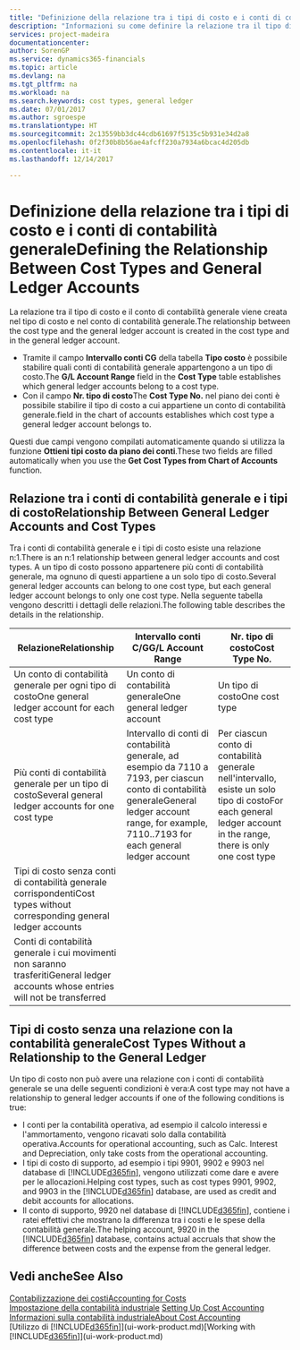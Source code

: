 ```yaml
---
title: "Definizione della relazione tra i tipi di costo e i conti di contabilità generale | Microsoft Docs"
description: "Informazioni su come definire la relazione tra il tipo di costo e il conto di contabilità generale."
services: project-madeira
documentationcenter: 
author: SorenGP
ms.service: dynamics365-financials
ms.topic: article
ms.devlang: na
ms.tgt_pltfrm: na
ms.workload: na
ms.search.keywords: cost types, general ledger
ms.date: 07/01/2017
ms.author: sgroespe
ms.translationtype: HT
ms.sourcegitcommit: 2c13559bb3dc44cdb61697f5135c5b931e34d2a8
ms.openlocfilehash: 0f2f30b8b56ae4afcff230a7934a6bcac4d205db
ms.contentlocale: it-it
ms.lasthandoff: 12/14/2017

---
```

# <a name="defining-the-relationship-between-cost-types-and-general-ledger-accounts"></a><span data-ttu-id="7e80a-103">Definizione della relazione tra i tipi di costo e i conti di contabilità generale</span><span class="sxs-lookup"><span data-stu-id="7e80a-103">Defining the Relationship Between Cost Types and General Ledger Accounts</span></span>
<span data-ttu-id="7e80a-104">La relazione tra il tipo di costo e il conto di contabilità generale viene creata nel tipo di costo e nel conto di contabilità generale.</span><span class="sxs-lookup"><span data-stu-id="7e80a-104">The relationship between the cost type and the general ledger account is created in the cost type and in the general ledger account.</span></span>  

* <span data-ttu-id="7e80a-105">Tramite il campo **Intervallo conti CG** della tabella **Tipo costo** è possibile stabilire quali conti di contabilità generale appartengono a un tipo di costo.</span><span class="sxs-lookup"><span data-stu-id="7e80a-105">The **G/L Account Range** field in the **Cost Type** table establishes which general ledger accounts belong to a cost type.</span></span>  
* <span data-ttu-id="7e80a-106">Con il campo **Nr. tipo di costo**</span><span class="sxs-lookup"><span data-stu-id="7e80a-106">The **Cost Type No.**</span></span> <span data-ttu-id="7e80a-107">nel piano dei conti è possibile stabilire il tipo di costo a cui appartiene un conto di contabilità generale.</span><span class="sxs-lookup"><span data-stu-id="7e80a-107">field in the chart of accounts establishes which cost type a general ledger account belongs to.</span></span>  

<span data-ttu-id="7e80a-108">Questi due campi vengono compilati automaticamente quando si utilizza la funzione **Ottieni tipi costo da piano dei conti**.</span><span class="sxs-lookup"><span data-stu-id="7e80a-108">These two fields are filled automatically when you use the **Get Cost Types from Chart of Accounts** function.</span></span>  

## <a name="relationship-between-general-ledger-accounts-and-cost-types"></a><span data-ttu-id="7e80a-109">Relazione tra i conti di contabilità generale e i tipi di costo</span><span class="sxs-lookup"><span data-stu-id="7e80a-109">Relationship Between General Ledger Accounts and Cost Types</span></span>  
<span data-ttu-id="7e80a-110">Tra i conti di contabilità generale e i tipi di costo esiste una relazione n:1.</span><span class="sxs-lookup"><span data-stu-id="7e80a-110">There is an n:1 relationship between general ledger accounts and cost types.</span></span> <span data-ttu-id="7e80a-111">A un tipo di costo possono appartenere più conti di contabilità generale, ma ognuno di questi appartiene a un solo tipo di costo.</span><span class="sxs-lookup"><span data-stu-id="7e80a-111">Several general ledger accounts can belong to one cost type, but each general ledger account belongs to only one cost type.</span></span> <span data-ttu-id="7e80a-112">Nella seguente tabella vengono descritti i dettagli delle relazioni.</span><span class="sxs-lookup"><span data-stu-id="7e80a-112">The following table describes the details in the relationship.</span></span>  

|<span data-ttu-id="7e80a-113">Relazione</span><span class="sxs-lookup"><span data-stu-id="7e80a-113">Relationship</span></span>|<span data-ttu-id="7e80a-114">**Intervallo conti C/G**</span><span class="sxs-lookup"><span data-stu-id="7e80a-114">**G/L Account Range**</span></span>|<span data-ttu-id="7e80a-115">**Nr. tipo di costo**</span><span class="sxs-lookup"><span data-stu-id="7e80a-115">**Cost Type No.**</span></span>|  
|------------------|------------------------------------------------|-------------------------------------------|  
|<span data-ttu-id="7e80a-116">Un conto di contabilità generale per ogni tipo di costo</span><span class="sxs-lookup"><span data-stu-id="7e80a-116">One general ledger account for each cost type</span></span>|<span data-ttu-id="7e80a-117">Un conto di contabilità generale</span><span class="sxs-lookup"><span data-stu-id="7e80a-117">One general ledger account</span></span>|<span data-ttu-id="7e80a-118">Un tipo di costo</span><span class="sxs-lookup"><span data-stu-id="7e80a-118">One cost type</span></span>|  
|<span data-ttu-id="7e80a-119">Più conti di contabilità generale per un tipo di costo</span><span class="sxs-lookup"><span data-stu-id="7e80a-119">Several general ledger accounts for one cost type</span></span>|<span data-ttu-id="7e80a-120">Intervallo di conti di contabilità generale, ad esempio da 7110 a 7193, per ciascun conto di contabilità generale</span><span class="sxs-lookup"><span data-stu-id="7e80a-120">General ledger account range, for example, 7110..7193 for each general ledger account</span></span>|<span data-ttu-id="7e80a-121">Per ciascun conto di contabilità generale nell'intervallo, esiste un solo tipo di costo</span><span class="sxs-lookup"><span data-stu-id="7e80a-121">For each general ledger account in the range, there is only one cost type</span></span>|  
|<span data-ttu-id="7e80a-122">Tipi di costo senza conti di contabilità generale corrispondenti</span><span class="sxs-lookup"><span data-stu-id="7e80a-122">Cost types without corresponding general ledger accounts</span></span>|<Empty>||  
|<span data-ttu-id="7e80a-123">Conti di contabilità generale i cui movimenti non saranno trasferiti</span><span class="sxs-lookup"><span data-stu-id="7e80a-123">General ledger accounts whose entries will not be transferred</span></span>||<Empty>|  

## <a name="cost-types-without-a-relationship-to-the-general-ledger"></a><span data-ttu-id="7e80a-124">Tipi di costo senza una relazione con la contabilità generale</span><span class="sxs-lookup"><span data-stu-id="7e80a-124">Cost Types Without a Relationship to the General Ledger</span></span>  
<span data-ttu-id="7e80a-125">Un tipo di costo non può avere una relazione con i conti di contabilità generale se una delle seguenti condizioni è vera:</span><span class="sxs-lookup"><span data-stu-id="7e80a-125">A cost type may not have a relationship to general ledger accounts if one of the following conditions is true:</span></span>  

* <span data-ttu-id="7e80a-126">I conti per la contabilità operativa, ad esempio il calcolo interessi e l'ammortamento, vengono ricavati solo dalla contabilità operativa.</span><span class="sxs-lookup"><span data-stu-id="7e80a-126">Accounts for operational accounting, such as Calc. Interest and Depreciation, only take costs from the operational accounting.</span></span>  
* <span data-ttu-id="7e80a-127">I tipi di costo di supporto, ad esempio i tipi 9901, 9902 e 9903 nel database di [!INCLUDE[d365fin](includes/d365fin_md.md)], vengono utilizzati come dare e avere per le allocazioni.</span><span class="sxs-lookup"><span data-stu-id="7e80a-127">Helping cost types, such as cost types 9901, 9902, and 9903 in the [!INCLUDE[d365fin](includes/d365fin_md.md)] database, are used as credit and debit accounts for allocations.</span></span>  
* <span data-ttu-id="7e80a-128">Il conto di supporto, 9920 nel database di [!INCLUDE[d365fin](includes/d365fin_md.md)], contiene i ratei effettivi che mostrano la differenza tra i costi e le spese della contabilità generale.</span><span class="sxs-lookup"><span data-stu-id="7e80a-128">The helping account, 9920 in the [!INCLUDE[d365fin](includes/d365fin_md.md)] database, contains actual accruals that show the difference between costs and the expense from the general ledger.</span></span>  

## <a name="see-also"></a><span data-ttu-id="7e80a-129">Vedi anche</span><span class="sxs-lookup"><span data-stu-id="7e80a-129">See Also</span></span>  
[<span data-ttu-id="7e80a-130">Contabilizzazione dei costi</span><span class="sxs-lookup"><span data-stu-id="7e80a-130">Accounting for Costs</span></span>](finance-manage-cost-accounting.md)  
<span data-ttu-id="7e80a-131">[Impostazione della contabilità industriale](finance-set-up-cost-accounting.md) </span><span class="sxs-lookup"><span data-stu-id="7e80a-131">[Setting Up Cost Accounting](finance-set-up-cost-accounting.md) </span></span>  
[<span data-ttu-id="7e80a-132">Informazioni sulla contabilità industriale</span><span class="sxs-lookup"><span data-stu-id="7e80a-132">About Cost Accounting</span></span>](finance-about-cost-accounting.md)  
<span data-ttu-id="7e80a-133">[Utilizzo di [!INCLUDE[d365fin](includes/d365fin_md.md)]](ui-work-product.md)</span><span class="sxs-lookup"><span data-stu-id="7e80a-133">[Working with [!INCLUDE[d365fin](includes/d365fin_md.md)]](ui-work-product.md)</span></span>


